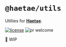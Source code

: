 # `@haetae/utils`

Utiliies for [**Haetae**](https://github.com/jjangga0214/haetae).

[![license](https://img.shields.io/badge/license-MIT-ff4081.svg?style=flat-square&labelColor=black)](https://github.com/jjangga0214/haetae/blob/main/LICENSE)
![pr welcome](https://img.shields.io/badge/PRs-welcome-09FF33.svg?style=flat-square&labelColor=black)

🚧 WIP
